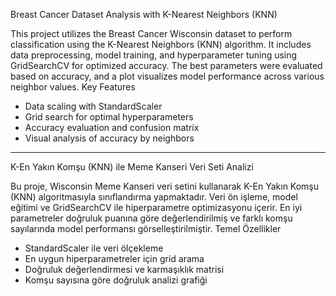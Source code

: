 Breast Cancer Dataset Analysis with K-Nearest Neighbors (KNN)

This project utilizes the Breast Cancer Wisconsin dataset to perform classification using the K-Nearest Neighbors (KNN) algorithm. It includes data preprocessing, model training, and hyperparameter tuning using GridSearchCV for optimized accuracy. The best parameters were evaluated based on accuracy, and a plot visualizes model performance across various neighbor values.
Key Features
- Data scaling with StandardScaler
- Grid search for optimal hyperparameters
- Accuracy evaluation and confusion matrix
- Visual analysis of accuracy by neighbors

---


K-En Yakın Komşu (KNN) ile Meme Kanseri Veri Seti Analizi

Bu proje, Wisconsin Meme Kanseri veri setini kullanarak K-En Yakın Komşu (KNN) algoritmasıyla sınıflandırma yapmaktadır. Veri ön işleme, model eğitimi ve GridSearchCV ile hiperparametre optimizasyonu içerir. En iyi parametreler doğruluk puanına göre değerlendirilmiş ve farklı komşu sayılarında model performansı görselleştirilmiştir.
Temel Özellikler
- StandardScaler ile veri ölçekleme
- En uygun hiperparametreler için grid arama
- Doğruluk değerlendirmesi ve karmaşıklık matrisi
- Komşu sayısına göre doğruluk analizi grafiği
